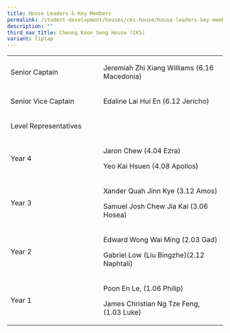 ```yaml
---
title: House Leaders & Key Members
permalink: /student-development/houses/cks-house/house-leaders-key-members/
description: ""
third_nav_title: Cheong Koon Seng House (CKS)
variant: tiptap
---
```

<table width="601">
<tbody>
<tr>
<td width="240">
<p>Senior Captain</p>
</td>
<td width="361">
<p>Jeremiah Zhi Xiang Williams (6.16 Macedonia)</p>
</td>
</tr>
<tr>
<td width="240">
<p>Senior Vice Captain</p>
</td>
<td width="361">
<p>Edaline Lai Hui En (6.12 Jericho)</p>
</td>
</tr>
<tr>
<td width="240">
<p>Level Representatives</p>
</td>
<td width="361">
</td>
</tr>
<tr>
<td width="240">
<p>Year 4</p>
</td>
<td width="361">
<p>Jaron Chew (4.04 Ezra)</p>
<p>Yeo Kai Hsuen (4.08 Apollos)</p>
</td>
</tr>
<tr>
<td width="240">
<p>Year 3</p>
</td>
<td width="361">
<p>Xander Quah Jinn Kye (3.12 Amos)</p>
<p>Samuel Josh Chew Jia Kai (3.06 Hosea)</p>
</td>
</tr>
<tr>
<td width="240">
<p>Year 2</p>
</td>
<td width="361">
<p>Edward Wong Wai Ming (2.03 Gad)</p>
<p>Gabriel Low (Liu Bingzhe)(2.12 Naphtali)</p>
</td>
</tr>
<tr>
<td width="240">
<p>Year 1</p>
</td>
<td width="361">
<p>Poon En Le, (1.06 Philip)</p>
<p>James Christian Ng Tze Feng, (1.03 Luke)</p>
</td>
</tr>
</tbody>
</table>